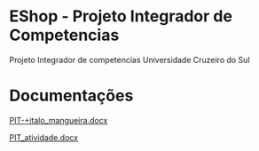 # EShop - Projeto Integrador de Competencias

Projeto Integrador de competencias Universidade Cruzeiro do Sul

# Documentações

[PIT-+italo_mangueira.docx](https://github.com/user-attachments/files/17939089/PIT-%2Bitalo_mangueira.docx)

[PIT_atividade.docx](https://github.com/user-attachments/files/17939741/PIT_atividade.docx)
